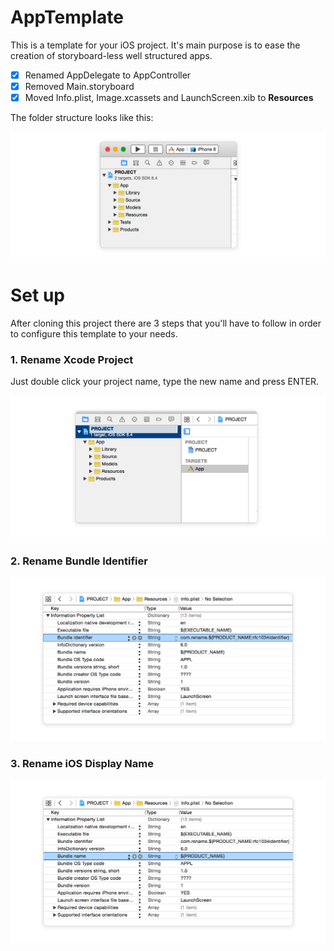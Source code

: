 # AppTemplate

This is a template for your iOS project. It's main purpose is to ease the creation of storyboard-less well structured apps.

- [x] Renamed AppDelegate to AppController
- [x] Removed Main.storyboard
- [x] Moved Info.plist, Image.xcassets and LaunchScreen.xib to **Resources**

The folder structure looks like this:

![folder structure](https://raw.githubusercontent.com/3lvis/AppTemplate/master/GitHub/project-structure-2.png)

# Set up

After cloning this project there are 3 steps that you'll have to follow in order to configure this template to your needs.

### 1. Rename Xcode Project

Just double click your project name, type the new name and press ENTER.

![Xcode project name](https://raw.githubusercontent.com/3lvis/AppTemplate/master/GitHub/step-1-rename-project-2.png)

### 2. Rename Bundle Identifier

![Bundle indentifier](https://raw.githubusercontent.com/3lvis/AppTemplate/master/GitHub/step-2-rename-bundle-2.png)

### 3. Rename iOS Display Name

![Bundle name](https://raw.githubusercontent.com/3lvis/AppTemplate/master/GitHub/step-3-rename-display-name-2.png)
